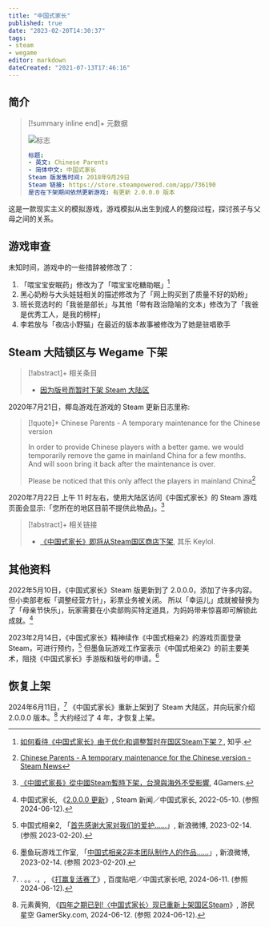 ```yaml
---
title: "中国式家长"
published: true
date: "2023-02-20T14:30:37"
tags:
- steam
- wegame
editor: markdown
dateCreated: "2021-07-13T17:46:16"
---
```


## 简介

> [!summary inline end]+ 元数据
>
> ![标志](https://s3.tebi.io/ggame/ShareX/game_中国式家长_header.webp)
>
> ```yaml
> 标题:
> - 英文: Chinese Parents
> - 简体中文: 中国式家长
> Steam 版发售时间: 2018年9月29日
> Steam 链接: https://store.steampowered.com/app/736190
> 是否在下架期间依然更新游戏: 有更新 2.0.0.0 版本
> ```

<!--
    > 是否在下架期间依然更新游戏: 不确定是否仍在更新，因为 2020年7月21日 之后就没有更新日志了，Steam 新闻中心只在宣传椰岛的其他游戏
-->

这是一款现实主义的模拟游戏，游戏模拟从出生到成人的整段过程，探讨孩子与父母之间的关系。

## 游戏审查

未知时间，游戏中的一些措辞被修改了：

1.  「喂宝宝安眠药」修改为了「喂宝宝吃糖助眠」[^408270943]
2.  黑心奶粉与大头娃娃相关的描述修改为了「网上购买到了质量不好的奶粉」
3.  班长竞选时的「我爸是部长」与其他「带有政治隐喻的文本」修改为了「我爸是优秀工人，是我的榜样」
4.  李若放与「夜店小野猫」在最近的版本故事被修改为了她是驻唱歌手

[^408270943]: [如何看待《中国式家长》由于优化和调整暂时在国区Steam下架？](https://web.archive.org/web/20210617104534/https://www.zhihu.com/question/408270943), 知乎.

## Steam 大陆锁区与 Wegame 下架

> [!abstract]+ 相关条目
>
> +   [因为版号而暂时下架 Steam 大陆区](/theme/因为版号而暂时下架_Steam_大陆区.md)

2020年7月21日，椰岛游戏在游戏的 Steam 更新日志里称:

> [!quote]+ Chinese Parents - A temporary maintenance for the Chinese version
>
> In order to provide Chinese players with a better game. we would temporarily remove the game in mainland China for a few months. And will soon bring it back after the maintenance is over.
>
> Please be noticed that this only affect the players in mainland China[^stnt]

[^stnt]: [Chinese Parents - A temporary maintenance for the Chinese version - Steam News](https://web.archive.org/web/20210713094945/https://store.steampowered.com/news/app/736190/view/2715058689346104358)

2020年7月22日 上午 11 时左右，使用大陆区访问《中国式家长》的 Steam 游戏页面会显示:「您所在的地区目前不提供此物品」。[^nst]

[^nst]: [《中國式家長》從中國Steam暫時下架，台灣與海外不受影響](https://web.archive.org/web/20201010070152if_/https://www.4gamers.com.tw/news/detail/44043/chinese-parents-pull-from-steam-and-wegame), 4Gamers.

> [!abstract]+ 相关链接
>
> +   [《中国式家长》即将从Steam国区商店下架](https://archive.md/Xl2xM "https://keylol.com/t622730-1-1"), 其乐 Keylol.

## 其他资料

2022年5月10日，《中国式家长》Steam 版更新到了 2.0.0.0，添加了许多内容。但小卖部老板「调整经营方针」，彩票业务被关闭。
所以「幸运儿」成就被替换为了「母亲节快乐」，玩家需要在小卖部购买特定道具，为妈妈带来惊喜即可解锁此成就。[^76632]

[^76632]: 中国式家长, 《[2.0.0.0 更新](https://web.archive.org/web/20220512114505/https://store.steampowered.com/news/app/736190/view/3177861894981976632?l=schinese)》, Steam 新闻／中国式家长, 2022-05-10. (参照 2024-06-12).

2023年2月14日，《中国式家长》精神续作《中国式相亲2》的游戏页面登录 Steam，可进行预约，[^MsYre67NG] 但墨鱼玩游戏工作室表示《中国式相亲2》的前主要美术，阻挠《中国式家长》手游版和版号的申请。[^I4S3E]

[^MsYre67NG]: 中国式相亲2, 「[首先感谢大家对我们的爱护……](https://archive.is/MWye6 "https://weibo.com/7735493997/MsYre67NG")」, 新浪微博, 2023-02-14. (参照 2023-02-20).

[^I4S3E]: 墨鱼玩游戏工作室, 「[中国式相亲2非本团队制作人的作品……](https://archive.is/I4S3E "https://weibo.com/6254881217/Mt1iP2u9A")」, 新浪微博, 2023-02-14. (参照 2023-02-20).

## 恢复上架

2024年6月11日，[^36848] 《中国式家长》重新上架到了 Steam 大陆区，并向玩家介绍 2.0.0.0 版本。[^72780]
大约经过了 4 年，才恢复上架。

[^36848]: . 。。.，, 《[打赢复活赛了](https://web.archive.org/web/20240612135726/https://tieba.baidu.com/p/9048936848)》, 百度贴吧／中国式家长吧, 2024-06-11. (参照 2024-06-12).

[^72780]: 元素黄狗, 《[四年之期已到!〈中国式家长〉现已重新上架国区Steam](https://web.archive.org/web/20240612135213/https://www.gamersky.com/news/202406/1772780.shtml)》, 游民星空 GamerSky.com, 2024-06-12. (参照 2024-06-12).
